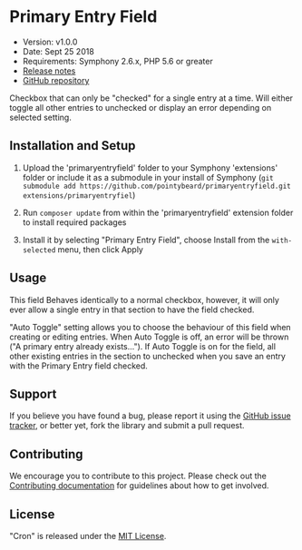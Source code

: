 # Primary Entry Field

- Version: v1.0.0
- Date: Sept 25 2018
- Requirements: Symphony 2.6.x, PHP 5.6 or greater
- [Release notes](https://github.com/pointybeard/primaryentryfield/blob/master/CHANGELOG.md)
- [GitHub repository](https://github.com/pointybeard/primaryentryfield)

Checkbox that can only be "checked" for a single entry at a time. Will either toggle all other entries to unchecked or display an error depending on selected setting.

## Installation and Setup

1. Upload the 'primaryentryfield' folder to your Symphony 'extensions' folder or include it as a submodule in your install of Symphony (`git submodule add https://github.com/pointybeard/primaryentryfield.git extensions/primaryentryfiel`)

2. Run `composer update` from within the 'primaryentryfield' extension folder to install required packages

3. Install it by selecting "Primary Entry Field", choose Install from the `with-selected` menu, then click Apply


## Usage

This field Behaves identically to a normal checkbox, however, it will only ever allow a single entry in that section to have the field checked.

"Auto Toggle" setting allows you to choose the behaviour of this field when creating or editing entries. When Auto Toggle is off, an error will be thrown ("A primary entry already exists..."). If Auto Toggle is on for the field, all other existing entries in the section to unchecked when you save an entry with the Primary Entry field checked.

## Support

If you believe you have found a bug, please report it using the [GitHub issue tracker](https://github.com/pointybeard/primaryentryfield/issues),
or better yet, fork the library and submit a pull request.

## Contributing

We encourage you to contribute to this project. Please check out the [Contributing documentation](https://github.com/pointybeard/primaryentryfield/blob/master/CONTRIBUTING.md) for guidelines about how to get involved.

## License

"Cron" is released under the [MIT License](http://www.opensource.org/licenses/MIT).
